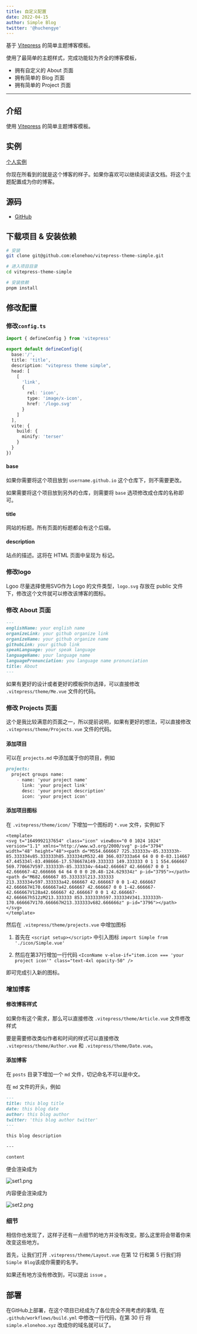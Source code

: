 ```yaml
---
title: 自定义配置
date: 2022-04-15
author: Simple Blog
twitter: '@huchengye'
---
```


基于 [Vitepress](https://vitepress.docschina.org/) 的简单主题博客模板。

使用了最简单的主题样式，完成功能较为齐全的博客模板，

- 拥有自定义的 About 页面
- 拥有简单的 Blog 页面
- 拥有简单的 Project 页面

---

## 介绍

使用 [Vitepress](https://vitepress.docschina.org/) 的简单主题博客模板。

## 实例

[个人实例](https://elonehoo.xyz)

你现在所看到的就是这个博客的样子。如果你喜欢可以继续阅读该文档。将这个主题配置成为你的博客。

## 源码

- [GitHub](https://github.com/elonehoo/vitepress-theme-simple)

## 下载项目 & 安装依赖

```bash
# 安装
git clone git@github.com:elonehoo/vitepress-theme-simple.git

# 进入项目目录
cd vitepress-theme-simple

# 安装依赖
pnpm install
```

## 修改配置

### 修改`config.ts`

```ts
import { defineConfig } from 'vitepress'

export default defineConfig({
  base:'/',
  title: 'title',
  description: "vitepress theme simple",
  head: [
    [
      'link',
      {
        rel: 'icon',
        type: 'image/x-icon',
        href: '/logo.svg'
      }
    ]
  ],
  vite: {
    build: {
      minify: 'terser'
    }
  }
})
```

#### base

如果你需要将这个项目放到 `username.github.io` 这个仓库下，则不需要更改。

如果需要将这个项目放到另外的仓库，则需要将 `base` 选项修改成仓库的名称即可。

#### title

网站的标题。所有页面的标题都会有这个后缀。

#### description

站点的描述。这将在 HTML 页面中呈现为 <meta> 标记。

### 修改logo

Lgoo 尽量选择使用SVG作为 Logo 的文件类型，`logo.svg` 存放在 public 文件下，修改这个文件就可以修改该博客的图标。

### 修改 About 页面

```markdown
---
englishName: your english name
organizeLink: your github organize link
organizeName: your github organize name
githubLink: your github link
speakLanguage: your speak language
languageName: your language name
languagePronunciation: you language name pronunciation
title: About
---
```

如果有更好的设计或者更好的模板供你选择，可以直接修改 `.vitepress/theme/Me.vue` 文件的代码。

### 修改 Projects 页面

这个是我比较满意的页面之一，所以提前说明，如果有更好的想法，可以直接修改 `.vitepress/theme/Projects.vue` 文件的代码。

#### 添加项目

可以在 `projects.md` 中添加属于你的项目，例如

```markdown
projects:
  project groups name:
    - name: 'your project name'
      link: 'your project link'
      desc: 'your project description'
      icon: 'your project icon'
```

#### 添加项目图标

在 `.vitepress/theme/icon/` 下增加一个图标的 `*.vue` 文件，实例如下

```vue
<template>
<svg t="1649992137654" class="icon" viewBox="0 0 1024 1024" version="1.1" xmlns="http://www.w3.org/2000/svg" p-id="3794" width="48" height="48"><path d="M554.666667 725.333333v-85.333333h-85.333334v85.333333h85.333334zM532.48 366.037333a64 64 0 0 0-83.114667 47.445334l-83.498666-17.578667A149.333333 149.333333 0 1 1 554.666667 569.770667V597.333333h-85.333334v-64a42.666667 42.666667 0 0 1 42.666667-42.666666 64 64 0 0 0 20.48-124.629334z" p-id="3795"></path><path d="M682.666667 85.333333l213.333333 213.333334v597.333333a42.666667 42.666667 0 0 1-42.666667 42.666667H170.666667a42.666667 42.666667 0 0 1-42.666667-42.666667V128a42.666667 42.666667 0 0 1 42.666667-42.666667h512zM213.333333 853.333333h597.333334V341.333333h-170.666667V170.666667H213.333333v682.666666z" p-id="3796"></path></svg>
</template>
```

然后在 `.vitepress/theme/projects.vue` 中增加图标

1. 首先在 `<script setup></script>` 中引入图标 `import Simple from './icon/Simple.vue' `

2. 然后在第37行增加一行代码 ` <IconName v-else-if="item.icon === 'your project icon'" class="text-4xl opacity-50" /> `

即可完成引入新的图标。

### 增加博客

#### 修改博客样式

如果你有这个需求，那么可以直接修改 `.vitepress/theme/Article.vue` 文件修改样式

要是需要修改类似作者和时间的样式可以直接修改 `.vitepress/theme/Author.vue` 和 `.vitepress/theme/Date.vue`。

#### 添加博客

在 `posts` 目录下增加一个 `md` 文件，切记命名不可以是中文。

在 `md` 文件的开头，例如

```markdown
---
title: this blog title
date: this blog date
author: this blog author
twitter: 'this blog author twitter'
---

this blog description

---

content
```

便会渲染成为

![set1.png](../public/cn-config/set1.png)

内容便会渲染成为

![set2.png](../public/cn-config/set2.png)

### 细节

相信你也发现了，这样子还有一点细节的地方并没有改变。那么这里将会带着你来改变这些地方。

首先，让我们打开 `.vitepress/theme/Layout.vue` 在第 12 行和第 5 行我们将`Simple Blog`该成你需要的名字。

如果还有地方没有修改到，可以提出 `issue` 。

## 部署

在GitHub上部署，在这个项目已经成为了各位完全不用考虑的事情, 在 `.github/workflows/build.yml` 中修改一行代码，在第 30 行 将 `simple.elonehoo.xyz` 改成你的域名就可以了。
